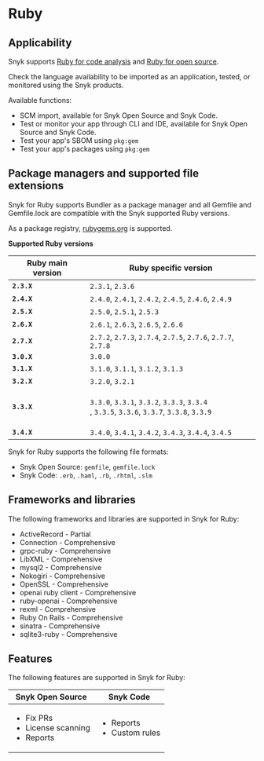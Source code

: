 # Ruby

## Applicability

Snyk supports [Ruby for code analysis](ruby-for-code-analysis.md) and [Ruby for open source](ruby-for-open-source.md).

Check the language availability to be imported as an application, tested, or monitored using the Snyk products.

Available functions:

* SCM import, available for Snyk Open Source and Snyk Code.
* Test or monitor your app through CLI and IDE, available for Snyk Open Source and Snyk Code.
* Test your app's SBOM using `pkg:gem`
* Test your app's packages using `pkg:gem`

## Package managers and supported file extensions

Snyk for Ruby supports Bundler as a package manager and all Gemfile and Gemfile.lock are compatible with the Snyk supported Ruby versions.

As a package registry, [rubygems.org](https://rubygems.org/) is supported.

**Supported Ruby versions**

| Ruby main version | Ruby specific version                                                                                                                                                                                             |
| ----------------- | ----------------------------------------------------------------------------------------------------------------------------------------------------------------------------------------------------------------- |
| **`2.3.X`**       | `2.3.1`, `2.3.6`                                                                                                                                                                                                  |
| **`2.4.X`**       | `2.4.0`, `2.4.1`, `2.4.2`, `2.4.5`, `2.4.6`, `2.4.9`                                                                                                                                                              |
| **`2.5.X`**       | `2.5.0`, `2.5.1`, `2.5.3`                                                                                                                                                                                         |
| **`2.6.X`**       | `2.6.1`, `2.6.3`, `2.6.5`, `2.6.6`                                                                                                                                                                                |
| **`2.7.X`**       | `2.7.2`, `2.7.3`, `2.7.4`, `2.7.5`, `2.7.6`, `2.7.7`, `2.7.8`                                                                                                                                                     |
| **`3.0.X`**       | `3.0.0`                                                                                                                                                                                                           |
| **`3.1.X`**       | `3.1.0`, `3.1.1`, `3.1.2`, `3.1.3`                                                                                                                                                                                |
| **`3.2.X`**       | `3.2.0`, `3.2.1`                                                                                                                                                                                                  |
| **`3.3.X`**       | <p><code>3.3.0</code>, <code>3.3.1</code>, <code>3.3.2</code>, <code>3.3.3</code>, <code>3.3.4</code><br>, <code>3.3.5</code>, <code>3.3.6</code>, <code>3.3.7</code>, <code>3.3.8</code>, <code>3.3.9</code></p> |
| **`3.4.X`**       | `3.4.0`, `3.4.1`, `3.4.2`, `3.4.3`, `3.4.4`, `3.4.5`                                                                                                                                                              |

Snyk for Ruby supports the following file formats:

* Snyk Open Source: `gemfile`, `gemfile.lock`
* Snyk Code: `.erb`, `.haml`, `.rb`, `.rhtml`, `.slm`

## Frameworks and libraries

The following frameworks and libraries are supported in Snyk for Ruby:

* ActiveRecord - Partial
* Connection - Comprehensive
* grpc-ruby - Comprehensive
* LibXML - Comprehensive
* mysql2 - Comprehensive
* Nokogiri - Comprehensive
* OpenSSL - Comprehensive
* openai ruby client - Comprehensive
* ruby-openai - Comprehensive
* rexml - Comprehensive
* Ruby On Rails - Comprehensive
* sinatra - Comprehensive
* sqlite3-ruby - Comprehensive

## Features

The following features are supported in Snyk for Ruby:

| Snyk Open Source                                                   | Snyk Code                                      |
| ------------------------------------------------------------------ | ---------------------------------------------- |
| <ul><li>Fix PRs</li><li>License scanning</li><li>Reports</li></ul> | <ul><li>Reports</li><li>Custom rules</li></ul> |
